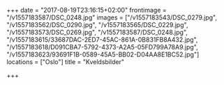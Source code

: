 +++
date = "2017-08-19T23:16:15+02:00"
frontimage = "/v1557183587/DSC_0248.jpg"
images = ["/v1557183543/DSC_0279.jpg", "/v1557183562/DSC_0290.jpg", "/v1557183565/DSC_0229.jpg", "/v1557183573/DSC_0269.jpg", "/v1557183587/DSC_0248.jpg", "/v1557183615/33687DAC-2ED7-45AC-861A-0B831FB8A432.jpg", "/v1557183618/D091CBA7-5792-4373-A2A5-05FD799A78A9.jpg", "/v1557183623/93691F1B-0589-45A5-BB02-D04AA8E1BC52.jpg"]
locations =  ["Oslo"]
title = "Kveldsbilder"
 

+++
